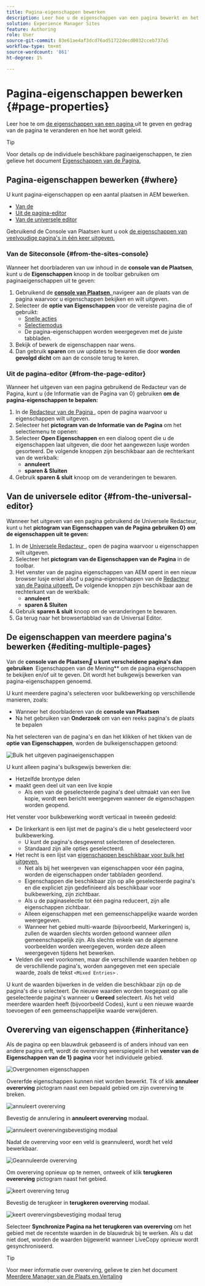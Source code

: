 ```yaml
---
title: Pagina-eigenschappen bewerken
description: Leer hoe u de eigenschappen van een pagina bewerkt en het gedrag van de pagina wijzigt en hoe u deze beheert.
solution: Experience Manager Sites
feature: Authoring
role: User
source-git-commit: 83e61ae4af3dcd76ad51722decd0032cceb737a5
workflow-type: tm+mt
source-wordcount: '861'
ht-degree: 1%

---
```



# Pagina-eigenschappen bewerken {#page-properties}

Leer hoe te om [ de eigenschappen van een pagina ](/help/sites-cloud/authoring/sites-console/page-properties.md) uit te geven en gedrag van de pagina te veranderen en hoe het wordt geleid.

>[!TIP]
>
>Voor details op de individuele beschikbare paginaeigenschappen, te zien gelieve het document [ Eigenschappen van de Pagina.](/help/sites-cloud/authoring/sites-console/page-properties.md)

## Pagina-eigenschappen bewerken {#where}

U kunt pagina-eigenschappen op een aantal plaatsen in AEM bewerken.

* [Van de ](#from-the-sites-console)
* [Uit de pagina-editor](#from-the-page-editor)
* [Van de universele editor](#from-the-universal-editor)

Gebruikend de Console van Plaatsen kunt u ook [ de eigenschappen van veelvoudige pagina&#39;s in één keer uitgeven.](#editing-multiple-pages)

### Van de Siteconsole {#from-the-sites-console}

Wanneer het doorbladeren van uw inhoud in de **console van de Plaatsen**, kunt u de **Eigenschappen** knoop in de toolbar gebruiken om paginaeigenschappen uit te geven:

1. Gebruikend de [**console van Plaatsen**, ](/help/sites-cloud/authoring/sites-console/introduction.md) navigeer aan de plaats van de pagina waarvoor u eigenschappen bekijken en wilt uitgeven.
1. Selecteer de **optie van Eigenschappen** voor de vereiste pagina die of gebruikt:
   * [Snelle acties](/help/sites-cloud/authoring/basic-handling.md#quick-actions)
   * [Selectiemodus](/help/sites-cloud/authoring/basic-handling.md#selecting-resources)
   * De pagina-eigenschappen worden weergegeven met de juiste tabbladen.
1. Bekijk of bewerk de eigenschappen naar wens.
1. Dan gebruik **sparen** om uw updates te bewaren die door **worden gevolgd dicht** om aan de console terug te keren.

### Uit de pagina-editor {#from-the-page-editor}

Wanneer het uitgeven van een pagina gebruikend de Redacteur van de Pagina, kunt u {de Informatie van de Pagina van 0} gebruiken **om de pagina-eigenschappen te bepalen:**

1. In de [ Redacteur van de Pagina ](/help/sites-cloud/authoring/page-editor/introduction.md), open de pagina waarvoor u eigenschappen wilt uitgeven.
1. Selecteer het **pictogram van de Informatie van de Pagina** om het selectiemenu te openen:
1. Selecteer **Open Eigenschappen** en een dialoog opent die u de eigenschappen laat uitgeven, die door het aangewezen lusje worden gesorteerd. De volgende knoppen zijn beschikbaar aan de rechterkant van de werkbalk:
   * **annuleert**
   * **sparen &amp; Sluiten**
1. Gebruik **sparen &amp; sluit** knoop om de veranderingen te bewaren.

## Van de universele editor {#from-the-universal-editor}

Wanneer het uitgeven van een pagina gebruikend de Universele Redacteur, kunt u het **pictogram van Eigenschappen van de Pagina gebruiken 0&rbrace; om de eigenschappen uit te geven:**

1. In de [ Universele Redacteur ](/help/sites-cloud/authoring/universal-editor/authoring.md#page-properties), open de pagina waarvoor u eigenschappen wilt uitgeven.
1. Selecteer het **pictogram van de Eigenschappen van de Pagina** in de toolbar.
1. Het venster van de pagina eigenschappen van AEM opent in een nieuw browser lusje enkel alsof u pagina-eigenschappen van de [ Redacteur van de Pagina uitgeeft.](#from-the-page-editor) De volgende knoppen zijn beschikbaar aan de rechterkant van de werkbalk:
   * **annuleert**
   * **sparen &amp; Sluiten**
1. Gebruik **sparen &amp; sluit** knoop om de veranderingen te bewaren.
1. Ga terug naar het browsertabblad van de Universal Editor.

## De eigenschappen van meerdere pagina&#39;s bewerken {#editing-multiple-pages}

Van de **console van de Plaatsen[*&#128279;*](/help/sites-cloud/authoring/sites-console/introduction.md) u kunt verscheidene pagina&#39;s dan gebruiken &#x200B;** Eigenschappen van de Mening** om de pagina eigenschappen te bekijken en/of uit te geven. Dit wordt het bulkgewijs bewerken van pagina-eigenschappen genoemd.

U kunt meerdere pagina&#39;s selecteren voor bulkbewerking op verschillende manieren, zoals:

* Wanneer het doorbladeren van de **console van Plaatsen**
* Na het gebruiken van **Onderzoek** om van een reeks pagina&#39;s de plaats te bepalen

Na het selecteren van de pagina&#39;s en dan het klikken of het tikken van de **optie van Eigenschappen**, worden de bulkeigenschappen getoond:

![ Bulk het uitgeven paginaeigenschappen ](/help/sites-cloud/authoring/assets/page-properties-bulk-edit.png)

U kunt alleen pagina&#39;s bulksgewijs bewerken die:

* Hetzelfde brontype delen
* maakt geen deel uit van een live kopie
   * Als een van de geselecteerde pagina&#39;s deel uitmaakt van een live kopie, wordt een bericht weergegeven wanneer de eigenschappen worden geopend.

Het venster voor bulkbewerking wordt verticaal in tweeën gedeeld:

* De linkerkant is een lijst met de pagina&#39;s die u hebt geselecteerd voor bulkbewerking.
   * U kunt de pagina&#39;s desgewenst selecteren of deselecteren.
   * Standaard zijn alle opties geselecteerd.
* Het recht is een lijst van [ eigenschappen beschikbaar voor bulk het uitgeven.](/help/implementing/developing/extending/bulk-editor.md)
   * Net als bij het weergeven van eigenschappen voor één pagina, worden de eigenschappen onder tabbladen geordend.
   * Eigenschappen die beschikbaar zijn op alle geselecteerde pagina&#39;s en die expliciet zijn gedefinieerd als beschikbaar voor bulkbewerking, zijn zichtbaar.
   * Als u de paginaselectie tot één pagina reduceert, zijn alle eigenschappen zichtbaar.
   * Alleen eigenschappen met een gemeenschappelijke waarde worden weergegeven.
   * Wanneer het gebied multi-waarde (bijvoorbeeld, Markeringen) is, zullen de waarden slechts worden getoond wanneer *allen* gemeenschappelijk zijn. Als slechts enkele van de algemene voorbeelden worden weergegeven, worden deze alleen weergegeven tijdens het bewerken.
* Velden die veel voorkomen, maar die verschillende waarden hebben op de verschillende pagina&#39;s, worden aangegeven met een speciale waarde, zoals de tekst `<Mixed Entries>` .

U kunt de waarden bijwerken in de velden die beschikbaar zijn op de pagina&#39;s die u selecteert. De nieuwe waarden worden toegepast op alle geselecteerde pagina&#39;s wanneer u **Gereed** selecteert. Als het veld meerdere waarden heeft (bijvoorbeeld Codes), kunt u een nieuwe waarde toevoegen of een gemeenschappelijke waarde verwijderen.

## Overerving van eigenschappen {#inheritance}

Als de pagina op een blauwdruk gebaseerd is of anders inhoud van een andere pagina erft, wordt de overerving weerspiegeld in het **venster van de Eigenschappen van de 1&rbrace; pagina** voor het individuele gebied.

![ Overgenomen eigenschappen ](assets/property-inhertiance.png)

Overerfde eigenschappen kunnen niet worden bewerkt. Tik of klik **annuleer overerving** pictogram naast een bepaald gebied om zijn overerving te breken.

![ annuleert overerving ](assets/cancel-inheritance.png)

Bevestig de annulering in **annuleert overerving** modaal.

![ annuleert overervingsbevestiging modaal ](assets/cancel-inheriance-confirmation.png)

Nadat de overerving voor een veld is geannuleerd, wordt het veld bewerkbaar.

![ Geannuleerde overerving ](assets/property-inheritance-broken.png)

Om overerving opnieuw op te nemen, ontweek of klik **terugkeren overerving** pictogram naast het gebied.

![ keert overerving ](assets/revert-inheritance.png) terug

Bevestig de terugkeer in **terugkeren overerving** modaal.

![ keert overervingsbevestiging modaal terug ](assets/revert-inhertiance-confirmation.png)

Selecteer **Synchronize Pagina na het terugkeren van overerving** om het gebied met de recentste waarden in de blauwdruk bij te werken. Als u dat niet doet, worden de waarden bijgewerkt wanneer LiveCopy opnieuw wordt gesynchroniseerd.

>[!TIP]
>
>Voor meer informatie over overerving, gelieve te zien het document [ Meerdere Manager van de Plaats en Vertaling ](/help/sites-cloud/administering/msm-and-translation.md)
